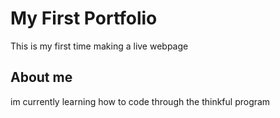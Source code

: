 # My First Portfolio
This is my first time making a live webpage
## About me
im currently learning how to code through the thinkful program 
